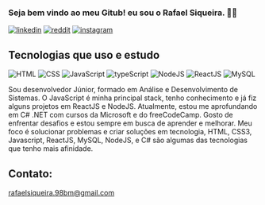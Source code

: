 ### Seja bem vindo ao meu Gitub! eu sou o Rafael Siqueira. ✌🏽

[![linkedin](https://img.shields.io/badge/LinkedIn-0077B5?style=for-the-badge&logo=linkedin&logoColor=white)](https://www.linkedin.com/in/rafael-siqueira-381884153/) [![reddit](https://img.shields.io/badge/Reddit-FF4500?style=for-the-badge&logo=reddit&logoColor=white)](https://www.reddit.com/user/rafukka) [![instagram](https://img.shields.io/badge/Instagram-E4405F?style=for-the-badge&logo=instagram&logoColor=white)](https://www.instagram.com/siqueiraa98/)

## Tecnologias que uso e estudo

![HTML](https://img.shields.io/badge/HTML5-E34F26?style=for-the-badge&logo=html5&logoColor=white) ![CSS](https://img.shields.io/badge/CSS3-1572B6?style=for-the-badge&logo=css3&logoColor=white) ![JavaScript](https://img.shields.io/badge/JavaScript-323330?style=for-the-badge&logo=javascript&logoColor=F7DF1E) ![typeScript](https://img.shields.io/badge/TypeScript-007ACC?style=for-the-badge&logo=typescript&logoColor=white) ![NodeJS](https://img.shields.io/badge/Node.js-43853D?style=for-the-badge&logo=node.js&logoColor=white) ![ReactJS](https://img.shields.io/badge/React-20232A?style=for-the-badge&logo=react&logoColor=61DAFB) ![MySQL](https://img.shields.io/badge/MySQL-00000F?style=for-the-badge&logo=mysql&logoColor=white)

Sou desenvolvedor Júnior, formado em Análise e Desenvolvimento de Sistemas. O JavaScript é minha principal stack, tenho conhecimento e já fiz alguns projetos em ReactJS e NodeJS. Atualmente, estou me aprofundando em C# .NET com cursos da Microsoft e do freeCodeCamp. Gosto de enfrentar desafios e estou sempre em busca de aprender e melhorar. Meu foco é solucionar problemas e criar soluções em tecnologia, HTML, CSS3, Javascript, ReactJS, MySQL, NodeJS, e C# são algumas das tecnologias que tenho mais afinidade.

## Contato: <br/>
rafaelsiqueira.98bm@gmail.com
